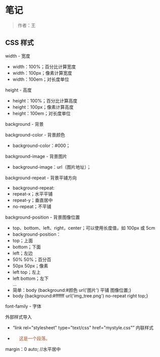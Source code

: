 # 笔记

>作者：王

## CSS 样式


 width - 宽度
 - width：100%；百分比计算宽度
 - width：100px；像素计算宽度
 - width：100em；对长度单位

height - 高度
 - height：100%；百分比计算高度
 - height：100px；像素计算高度
 - height：100em；对长度单位

background - 背景

background-color - 背景颜色
 - background-color：#000；

background-image - 背景图片
 - background-image：url（图片地址）；

background-repeat - 背景平铺方向
 - background-repeat:
 - repeat-x；水平平铺 
 - repeat-y；垂直居中
 - no-repeat；不平铺

background-position - 背景图像位置
 - top、bottom、left、right，center；可以使用长度值，如 100px 或 5cm
 - background-position：
 - top；上面
 - bottom；下面
 - left；左边 
 - 50% 50%；百分百
 - 50px 50px；像素
 - left top；左上
 - left bottom；左下
</br> ...
 - 简单：body {background:#颜色 url('图片') 平铺 图像位置;} 
 - body {background:#ffffff url('img_tree.png') no-repeat right top;}

font-family - 字体

外部样式导入
 - “link rel="stylesheet" type="text/css" href="mystyle.css"”
内联样式
 - <p style="color:sienna;margin-left:20px">这是一个段落。</p>

margin：0 auto;   //水平居中
